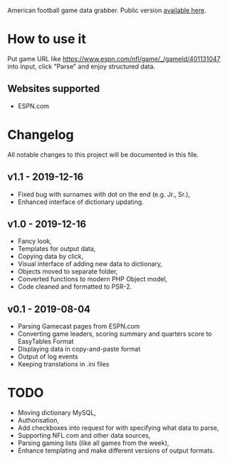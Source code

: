 American football game data grabber. Public version [available here](http://robin.firstandgoal.in/).

# How to use it
Put game URL like https://www.espn.com/nfl/game/_/gameId/401131047 into input,
click "Parse" and enjoy structured data.

## Websites supported
- ESPN.com

# Changelog
All notable changes to this project will be documented in this file.

## v1.1 - 2019-12-16
- Fixed bug with surnames with dot on the end (e.g. Jr., Sr.),
- Enhanced interface of dictionary updating.

## v1.0 - 2019-12-16
- Fancy look,
- Templates for output data,
- Copying data by click,
- Visual interface of adding new data to dictionary,
- Objects moved to separate folder,
- Converted functions to modern PHP Object model,
- Code cleaned and formatted to PSR-2.

## v0.1 - 2019-08-04
- Parsing Gamecast pages from ESPN.com
- Converting game leaders, scoring summary and quarters score to EasyTables Format
- Displaying data in copy-and-paste format
- Output of log events
- Keeping translations in .ini files

# TODO
- Moving dictionary MySQL,
- Authorisation,
- Add checkboxes into request for with specifying what data to parse,
- Supporting NFL.com and other data sources,
- Parsing gaming lists (like all games from the week),
- Enhance templating and make different versions of output formats.